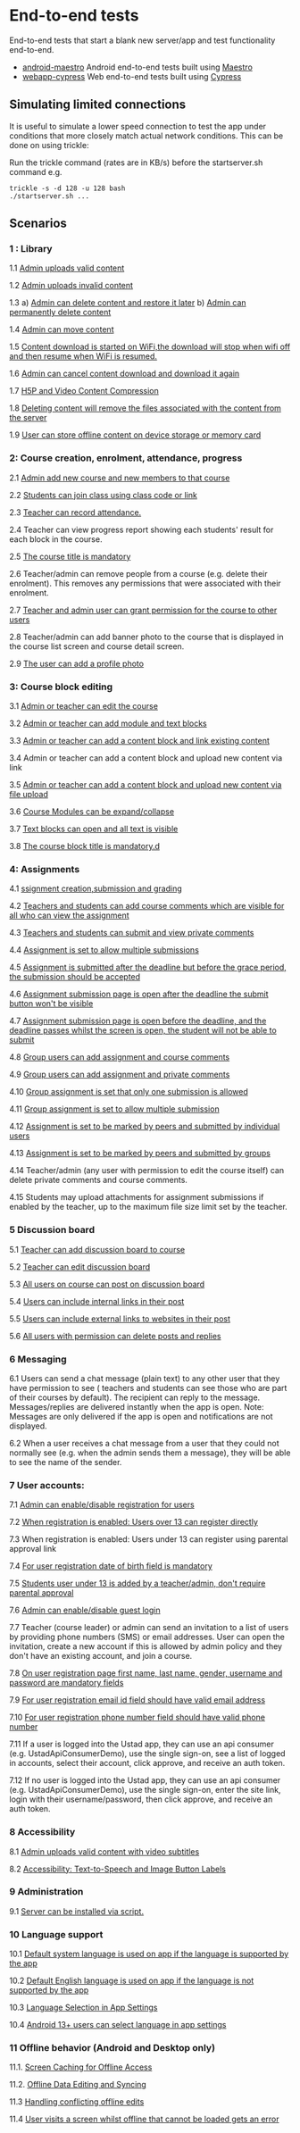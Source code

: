 # End-to-end tests

End-to-end tests that start a blank new server/app and test functionality end-to-end.

* [android-maestro](android-maestro/) Android end-to-end tests built using [Maestro](https://maestro.mobile.dev)
* [webapp-cypress](webapp-cypress/) Web end-to-end tests built using [Cypress](https://www.cypress.io/)


## Simulating limited connections

It is useful to simulate a lower speed connection to test the app under conditions that more closely
match actual network conditions. This can be done on using trickle:

Run the trickle command (rates are in KB/s) before the startserver.sh command e.g.

```
trickle -s -d 128 -u 128 bash
./startserver.sh ...
```

## Scenarios

### 1 : Library

1.1 [Admin uploads valid content](test-descriptions/001_001_admin_can_add_content_test_description.md)

1.2 [Admin uploads invalid content](test-descriptions/001_002_admin_add_invalid_content_gets_error_message_test_description)

1.3 a) [Admin can delete content and restore it later](test-descriptions/001_003_admin_can_delete_and_restore_content_001_test_description.md)
    b) [Admin can permanently delete content](test-descriptions/001_003_admin_can_permenantly_delete_the_content_002_test_description.md)

1.4 [Admin can move content](test-descriptions/001_004_admin_can_move_content_test_description.md)

1.5 [Content download is started on WiFi,the download will stop when wifi off and then resume when WiFi is resumed.](test-descriptions%2F001_005_content_download_will_stop_when_wifi_stop_then_resume_when_WiFi_is_resumed%20_test_description.md)

1.6 [Admin can cancel content download and download it again](test-descriptions/001_006_admin_can_cancel_content_download_test_description.md)

1.7 [H5P and Video Content Compression](test-descriptions/001_007_H5P_and_Video_content_compression_test_description.md)

1.8 [Deleting content will remove the files associated with the content from the server](test-descriptions/001_008_deleting_content_will_remove_the_files_associated_with_the_content_from_the_serve%20_test_description.md)

1.9 [User can store offline content on device storage or memory card](test-descriptions/001_009_user_can_store_offline_content_on_device_storage_or_memory_card_test_description.md)

### 2: Course creation, enrolment, attendance, progress

2.1 [Admin add new course and new members to that course](test-descriptions%2F002_001_admin_add_new_course_and_teacher_test_description.md)

2.2 [Students can join class using class code or link](test-descriptions/002_002_student_joining_course_using_code_test_description.md)

2.3 [Teacher can record attendance.](test-descriptions/002_003_teacher_record_attendance_test_description.md)

2.4 Teacher can view progress report showing each students' result for each block in the course.

2.5 [The course title is mandatory](test-descriptions/002_005_course_title_is_mandatory_test_description.md)

2.6 Teacher/admin can remove people from a course (e.g. delete their enrolment). This removes any permissions that were associated with their enrolment.    

2.7 [Teacher and admin user can grant permission for the course to other users](test-descriptions/002_007_admin_grant_permissions_test_description.md)

2.8 Teacher/admin can add banner photo to the course that is displayed in the course list screen and course detail screen.

2.9 [The user can add a profile photo](test-descriptions/002_009_people_add_and_remove_profile_pic_test_description.md)

### 3: Course block editing

3.1 [Admin or teacher can edit the course](test-descriptions/003_001_add_or_edit_course_permission_test_description.md)

3.2 [Admin or teacher can add module and text blocks](test-descriptions/003_002_add_module_text_blocks_and_perform_indent_hide_delete_actions_test_description.md)

3.3 [Admin or teacher can add a content block and link existing content](test-descriptions/003_003_add_existing_content_in_library_as_block_test_description.md)

3.4 Admin or teacher can add a content block and upload new content via link

3.5 [Admin or teacher can add a content block and upload new content via file upload](test-descriptions/003_005_add_new_content_block_inside_course_test_description.md)

3.6 [Course Modules can be expand/collapse](test-descriptions/003_006_course_view_and_modules_can_expand_collapse_test_description.md)

3.7 [Text blocks can open and all text is visible](test-descriptions/003_007_all_user_able_to_open_text_block_test_description.md)

3.8 [The course block title is mandatory.d](test-descriptions/003_008_course_blocks_title_field_is_mandatory_test_description.md)


### 4: Assignments

4.1 [ssignment creation,submission and grading](test-descriptions/004_001_assignment_creation_submission_grading_test_description.md)

4.2 [Teachers and students can add course comments which are visible for all who can view the assignment](test-descriptions/004_002_users_add_course_comments_test_description.md)

4.3 [Teachers and students can submit and view private comments](test-descriptions/004_003_user_add_private_comment_test_description.md)

4.4 [Assignment is set to allow multiple submissions](test-descriptions/004_004_multiple_submission_possible_for_student_test_description.md)

4.5 [Assignment is submitted after the deadline but before the grace period, the submission should be accepted](test-descriptions/004_005_assignment_after_deadline_and_before_grace_period_test_description.md)

4.6 [Assignment submission page is open after the deadline the submit button won't be visible](test-descriptions/004_006_assignment_grace_period_finished_test_description.md)

4.7 [Assignment submission page is open before the deadline, and the deadline passes whilst the screen is open, the student will not be able to submit](test-descriptions/004_007_user_enter_assignment_page_before_graceperiod_but_submission_after_grace_Period_test_description.md)

4.8 [Group users can add assignment and course comments](test-descriptions/004_008_group_users_add_assignment_and_course_comments_test_description.md)

4.9 [Group users can add assignment and private comments](test-descriptions/004_009_group_users_add_private_comments_test_description.md)

4.10 [Group assignment is set that only one submission is allowed](test-descriptions/004_010_group_users_single_assignment_submission_allowed_test_description.md)

4.11 [Group assignment is set to allow multiple submission](test-descriptions/004_011_group_users_multiple_assignment_submission_allowed_test_description.md)

4.12 [Assignment is set to be marked by peers and submitted by individual users](test-descriptions/004_012_peer_marking_for_individual_assignment_test_description.md)

4.13 [Assignment is set to be marked by peers and submitted by groups](test-descriptions/004_013_peer_marking_for_group_assignment_test_description.md)

4.14 Teacher/admin (any user with permission to edit the course itself) can delete private comments and course comments.

4.15 Students may upload attachments for assignment submissions if enabled by the teacher, up to the maximum file size limit set by the teacher. 

### 5	Discussion board

5.1 [Teacher can add discussion board to course](test-descriptions/005_001_add_discussionBoard_test_description.md)

5.2 [Teacher can edit discussion board](test-descriptions/005_002_teacher_can_edit_discussion_board_test_description.md)

5.3 [All users on course can post on discussion board](test-descriptions/005_003_users_can_add_post_on_discussion_board_test_description.md)

5.4 [Users can include internal links in their post](test-descriptions%2F005_004_user_add_internal_links_to_post_test_description.md) 

5.5 [Users can include external links to websites in their post](test-descriptions/005_005_users_can_add_external_links_as_post_on_discussion_board_test_description.md)

5.6 [All users with permission can delete posts and replies](test-descriptions/005_006_users_can_delete_post_on_discussion_board_test_description.md)

### 6 Messaging

6.1 Users can send a chat message (plain text) to any other user that they have permission to see (
    teachers and students can see those who are part of their courses by default). The recipient can
    reply to the message. Messages/replies are delivered instantly when the app is open. Note: 
    Messages are only delivered if the app is open and notifications are not displayed.

6.2 When a user receives a chat message from a user that they could not normally see (e.g. when the
    admin sends them a message), they will be able to see the name of the sender.

	
### 7	User accounts:

7.1 [Admin can enable/disable registration for users](test-descriptions/007_001_admin_enable_or_disable_user_registration_test_description.md)

7.2 [When registration is enabled: Users over 13 can register directly](test-descriptions/007_002_user_registration_above_age_13_test_description.md)

7.3 When registration is enabled: Users under 13 can register using parental approval link

7.4 [For user registration date of birth field is mandatory](test-descriptions/007_004_user_registration_dob_field_is_mandatory_test_description.md)

7.5 [Students user under 13 is added by a teacher/admin, don't require parental approval](test-descriptions/007_005_student_registered_by_admin_or_teacher_dont_need_parentConsent_test_description.md)

7.6 [Admin can enable/disable guest login](test-descriptions/007_006_admin_enable_or_disable_guest_login_test_description.md)

7.7 Teacher (course leader) or admin can send an invitation to a list of users by providing phone 
    numbers (SMS) or email addresses. User can open the invitation, create a new account if this is 
    allowed by admin policy and they don't have an existing account, and join a course.

7.8 [On user registration page first name, last name, gender, username and password are mandatory fields](test-descriptions/007_008_user_registration_mandatory_fields_test_description.md)

7.9 [For user registration email id field should have valid email address](test-descriptions/007_009_user_registration_email_field_verification_test_description.md)

7.10 [For user registration phone number field should have valid phone number](test-descriptions/007_010_user_registration_phone_field_verification_test_description.md)

7.11 If a user is logged into the Ustad app, they can use an api consumer (e.g. UstadApiConsumerDemo), 
    use the single sign-on, see a list of logged in accounts, select their account, click approve, 
    and receive an auth token.

7.12 If no user is logged into the Ustad app, they can use an api consumer (e.g. UstadApiConsumerDemo), 
     use the single sign-on, enter the site link, login with their username/password, then click approve, 
     and receive an auth token.



### 8 Accessibility

8.1 [Admin uploads valid content with video subtitles](test-descriptions/008_001_admin_uploads_valid_content_with_video_subtitles_test_description.md)

8.2 [Accessibility: Text-to-Speech and Image Button Labels](test-descriptions/008_002_accessibility_text-to-Speech_image_button_labels_test_description.md)

### 9 Administration

9.1 [Server can be installed via script.](test-descriptions/009_001_server_can_be_installed_via_script._test_description.md)

### 10 Language support

10.1 [Default system language is used on app if the language is supported by the app](test-descriptions/010_001_default_system_language_if_language_is_supported_by_app_test_description.md)

10.2 [Default English language is used on app if the language is not supported by the app](test-descriptions/010_002_english_language_used_if_system_language_not_supported_by_the_app_test_description.md)

10.3 [Language Selection in App Settings](test-descriptions/010_003_language_selection_in_app_settings_test_description.md)

10.4 [Android 13+ users can select language in app settings](test-descriptions/010_004_android_13%2B_users_can_select_language_in_app_settings_test_description.md)

### 11 Offline behavior (Android and Desktop only)

11.1. [Screen Caching for Offline Access](test-descriptions/011_001_screen_caching_for_offline_access_test_description.md)

11.2. [Offline Data Editing and Syncing](test-descriptions/011_002_Offline_data_editing_and_syncing_test_description.md)

11.3 [Handling conflicting offline edits](test-descriptions/011_003_handling_conflicting_offline_edits_test_description.md)

11.4 [User visits a screen whilst offline that cannot be loaded gets an error](test-descriptions/011_004_user_visits_a_screen_whilst_offline_that_cannot_be_loaded_gets_an_error_test_description.md)
